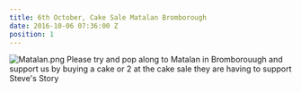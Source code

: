 ```yaml
---
title: 6th October, Cake Sale Matalan Bromborough
date: 2016-10-06 07:36:00 Z
position: 1
---
```


![Matalan.png](/uploads/Matalan.png)
Please try and pop along to Matalan in Bromborouugh and support us by buying a cake or 2 at the cake sale they are having to support Steve's Story